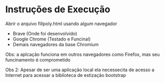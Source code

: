 # Instruções de Execução

Abrir o arquivo fillpoly.html usando algum navegador

- Brave (Onde foi desenvolvido)
- Google Chrome (Testado e Funcinal)
- Demais navegadores da base Chromium

Obs: a aplcação funciona em outros navegadores como Firefox, mas seu funcinamento é comprometido

Obs 2: Apesar de ser uma aplicação local ela necessecita de acesso a Internet para
acessar a biblioteca de estização bootstrap

